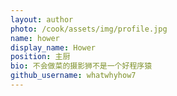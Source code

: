 ```yaml
---
layout: author
photo: /cook/assets/img/profile.jpg
name: hower
display_name: Hower
position: 主厨
bio: 不会做菜的摄影狮不是一个好程序猿
github_username: whatwhyhow7
---
```



